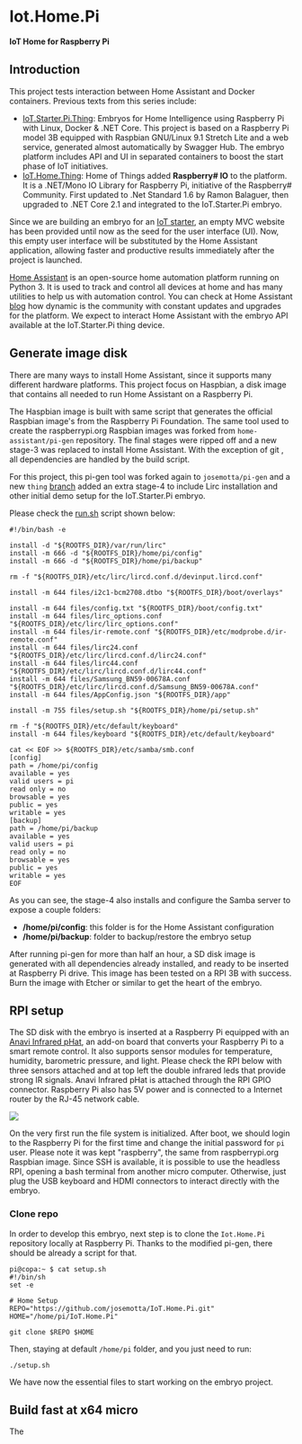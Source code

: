 # Iot.Home.Pi

**IoT Home for Raspberry Pi**

## Introduction

This project tests interaction between Home Assistant and Docker containers. Previous texts  from this series include:

- [IoT.Starter.Pi.Thing](https://github.com/josemotta/IoT.Starter.Pi.Thing "IoT Starter Pi Thing"): Embryos for Home Intelligence using Raspberry Pi with Linux, Docker & .NET Core. This project is based on a Raspberry Pi model 3B equipped with Raspbian GNU/Linux 9.1 Stretch Lite and a web service, generated almost automatically by Swagger Hub. The embryo platform includes API and UI in separated containers to boost the start phase of IoT initiatives.
- [IoT.Home.Thing](https://github.com/josemotta/IoT.Home.Thing "IoT Home Thing"): Home of Things added **Raspberry# IO** to the platform. It is a .NET/Mono IO Library for Raspberry Pi, initiative of the Raspberry# Community. First updated to .Net Standard 1.6 by Ramon Balaguer, then upgraded to .NET Core 2.1 and integrated to the IoT.Starter.Pi embryo.

Since we are building an embryo for an [IoT starter](https://github.com/josemotta/IoT.Starter), an empty MVC website has been provided until now as the seed for the user interface (UI). Now, this empty user interface will be substituted by the Home Assistant application, allowing faster and productive results immediately after the project is launched.

[Home Assistant](https://www.home-assistant.io/) is an open-source home automation platform running on Python 3. It is used to track and control all devices at home and has many utilities to help us with automation control. You can check at Home Assistant [blog](https://www.home-assistant.io/blog/) how dynamic is the community with constant updates and upgrades for the platform. We expect to interact Home Assistant with the embryo API available at the  IoT.Starter.Pi thing device.

## Generate image disk

There are many ways to install Home Assistant, since it supports many different hardware platforms. This project focus on Haspbian, a disk image  that contains all needed to run Home Assistant on a Raspberry Pi.

The Haspbian image is built with same script that generates the official Raspbian image's from the Raspberry Pi Foundation. The same tool used to create the raspberrypi.org Raspbian images was forked from `home-assistant/pi-gen` repository. The final stages were ripped off and a new stage-3 was replaced to install Home Assistant. With the exception of git , all dependencies are  handled by the build script.

For this project, this pi-gen tool was forked again to `josemotta/pi-gen` and a new `thing` [branch](https://github.com/josemotta/pi-gen/tree/thing) added an extra stage-4 to include Lirc installation and other initial demo setup for the IoT.Starter.Pi embryo.

Please check the [run.sh](https://github.com/josemotta/pi-gen/blob/thing/stage4/01-tweaks/00-run.sh) script shown below:

    #!/bin/bash -e
    
    install -d "${ROOTFS_DIR}/var/run/lirc"
    install -m 666 -d "${ROOTFS_DIR}/home/pi/config"
    install -m 666 -d "${ROOTFS_DIR}/home/pi/backup"
    
    rm -f "${ROOTFS_DIR}/etc/lirc/lircd.conf.d/devinput.lircd.conf"
    
    install -m 644 files/i2c1-bcm2708.dtbo "${ROOTFS_DIR}/boot/overlays"
    
    install -m 644 files/config.txt "${ROOTFS_DIR}/boot/config.txt"
    install -m 644 files/lirc_options.conf "${ROOTFS_DIR}/etc/lirc/lirc_options.conf"
    install -m 644 files/ir-remote.conf "${ROOTFS_DIR}/etc/modprobe.d/ir-remote.conf"
    install -m 644 files/lirc24.conf "${ROOTFS_DIR}/etc/lirc/lircd.conf.d/lirc24.conf"
    install -m 644 files/lirc44.conf "${ROOTFS_DIR}/etc/lirc/lircd.conf.d/lirc44.conf"
    install -m 644 files/Samsung_BN59-00678A.conf "${ROOTFS_DIR}/etc/lirc/lircd.conf.d/Samsung_BN59-00678A.conf"
    install -m 644 files/AppConfig.json "${ROOTFS_DIR}/app"
    
    install -m 755 files/setup.sh "${ROOTFS_DIR}/home/pi/setup.sh"
    
    rm -f "${ROOTFS_DIR}/etc/default/keyboard"
    install -m 644 files/keyboard "${ROOTFS_DIR}/etc/default/keyboard"
    
    cat << EOF >> ${ROOTFS_DIR}/etc/samba/smb.conf
    [config]
    path = /home/pi/config
    available = yes
    valid users = pi
    read only = no
    browsable = yes
    public = yes
    writable = yes
    [backup]
    path = /home/pi/backup
    available = yes
    valid users = pi
    read only = no
    browsable = yes
    public = yes
    writable = yes
    EOF

As you can see, the stage-4 also installs and configure the Samba server to expose a couple folders:

- **/home/pi/config**: this folder is for the Home Assistant configuration
- **/home/pi/backup**: folder to backup/restore the embryo setup

After running pi-gen for more than half an hour, a SD disk image is generated with all dependencies already installed, and ready to be inserted at Raspberry Pi drive. This image has been tested on a RPI 3B with success. Burn the image with Etcher or similar to get the heart of the embryo.

## RPI setup

The SD disk with the embryo is inserted at a Raspberry Pi equipped with an [Anavi Infrared pHat](https://www.crowdsupply.com/anavi-technology/infrared-phat), an add-on board that converts your Raspberry Pi to a smart remote control. It also supports sensor modules for temperature, humidity, barometric pressure, and light. Please check the RPI below with three sensors attached and at top left the double infrared leds that provide strong IR signals. Anavi Infrared pHat is attached through the RPI GPIO connector. Raspberry Pi also has 5V power and is connected to a Internet router by the RJ-45 network cable.

![](https://i.imgur.com/FTP6UVU.png)

On the very first run the file system is initialized. After boot, we should login to the Raspberry Pi for the first time and change the initial password for `pi` user. Please note it was kept "raspberry", the same from raspberrypi.org Raspbian image. Since SSH is available, it is possible to use the headless RPI, opening a bash terminal from another micro computer. Otherwise, just plug the USB keyboard and HDMI connectors to interact directly with the embryo. 

### Clone repo

In order to develop this embryo, next step is to clone the `Iot.Home.Pi` repository locally at Raspberry Pi. Thanks to the modified pi-gen, there should be already a script for that. 

    pi@copa:~ $ cat setup.sh
    #!/bin/sh
    set -e
    
    # Home Setup
    REPO="https://github.com/josemotta/IoT.Home.Pi.git"
    HOME="/home/pi/IoT.Home.Pi"
    
    git clone $REPO $HOME

Then, staying at default `/home/pi` folder, and you just need to run:

    ./setup.sh

We have now the essential files to start working on the embryo project.

## Build fast at x64 micro

The 